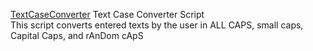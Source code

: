 <a href="https://xedricity.com">TextCaseConverter</a>
Text Case Converter Script
<br/>
This script converts entered texts by the user in ALL CAPS, small caps, Capital Caps, and rAnDom cApS


